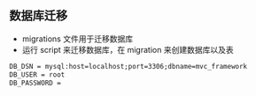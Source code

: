 ## 数据库迁移
- migrations 文件用于迁移数据库
- 运行 script 来迁移数据库，在 migration 来创建数据库以及表

```txt
DB_DSN = mysql:host=localhost;port=3306;dbname=mvc_framework
DB_USER = root
DB_PASSWORD = 
```